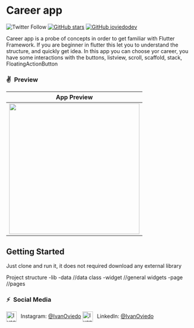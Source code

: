 # Career app
![Twitter Follow](https://img.shields.io/twitter/follow/ivoviedo?color=1DA1F2&label=Followers&logo=twitter&style=for-the-badge)
[![GitHub stars](https://img.shields.io/github/stars/ioviedodev/trip_app.svg?style=social&label=Star)](https://github.com/ioviedodev/trip_app)
[![GitHub ioviedodev](https://img.shields.io/github/followers/ioviedodev?label=follow&style=social)](https://github.com/ioviedodev)

Career app is a probe of concepts in order to get familiar with Flutter Framework. If you are beginner 
in flutter this let you to understand the structure, and quickly get idea. In this app you can choose
yor career, you have some interactions with the buttons, listview, scroll, scaffold, stack, FloatingActionButton 

### ✌&ensp;Preview
|                                                   App Preview                                                   |
|:---------------------------------------------------------------------------------------------------------------:|
| <img src="careerApp.gif" width="350"></a> |

## Getting Started

Just clone and run it, it does not required download any external library

Project structure
-lib
    -data       //data class 
    -widget     //general widgets
    -page       //pages


### ⚡&ensp;Social Media

[<img align="center" alt="IvanOviedo | Instagram" width="28px" src="https://firebasestorage.googleapis.com/v0/b/web-johannesmilke.appspot.com/o/other%2Fsocial%2Finstagram.png?alt=media" />](https://instagram.com/ivanoviedo.a) &ensp;Instagram: [@IvanOviedo](https://instagram.com/ivanoviedo.a "Instagram Iván Oviedo")
[<img align="center" alt="IvanOviedo | LinkedIn" width="28px" src="https://firebasestorage.googleapis.com/v0/b/web-johannesmilke.appspot.com/o/other%2Fsocial%2Flinkedin.png?alt=media" />](https://linkedin.com/in/iván-oviedo-a72a19109) &ensp;LinkedIn: [@IvanOviedo](https://linkedin.com/in/iván-oviedo-a72a19109 "LinkedIn Iván Oviedo")

[twitter]: https://twitter.com/intent/follow?screen_name=ivoviedo
